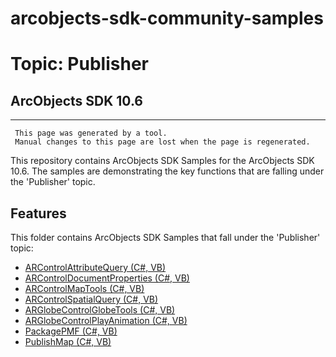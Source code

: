 # arcobjects-sdk-community-samples 
# Topic: Publisher
## ArcObjects SDK 10.6  

----------
     This page was generated by a tool.
     Manual changes to this page are lost when the page is regenerated.

This repository contains ArcObjects SDK Samples for the ArcObjects SDK 10.6.  The samples are demonstrating the key functions that are falling under the 'Publisher' topic.  


## Features

This folder contains ArcObjects SDK Samples that fall under the 'Publisher' topic:

* [ARControlAttributeQuery (C#, VB)](../../../../tree/master/Net/Publisher/ARControlAttributeQuery)  
* [ARControlDocumentProperties (C#, VB)](../../../../tree/master/Net/Publisher/ARControlDocumentProperties)  
* [ARControlMapTools (C#, VB)](../../../../tree/master/Net/Publisher/ARControlMapTools)  
* [ARControlSpatialQuery (C#, VB)](../../../../tree/master/Net/Publisher/ARControlSpatialQuery)  
* [ARGlobeControlGlobeTools (C#, VB)](../../../../tree/master/Net/Publisher/ARGlobeControlGlobeTools)  
* [ARGlobeControlPlayAnimation (C#, VB)](../../../../tree/master/Net/Publisher/ARGlobeControlPlayAnimation)  
* [PackagePMF (C#, VB)](../../../../tree/master/Net/Publisher/PackagePMF)  
* [PublishMap (C#, VB)](../../../../tree/master/Net/Publisher/PublishMap)  



